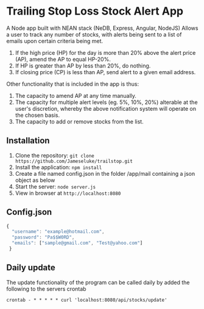 # Trailing Stop Loss Stock Alert App

A Node app built with NEAN stack (NeDB, Express, Angular, NodeJS)
Allows a user to track any number of stocks, with alerts being sent to a list of emails upon certain criteria being met.

1. If the high price (HP) for the day is more than 20% above the alert price (AP), amend the AP to equal HP-20%.
2. If HP is greater than AP by less than 20%, do nothing.
3. If closing price (CP) is less than AP, send alert to a given email address.
 
Other functionality that is included in the app is thus:

1. The capacity to amend AP at any time manually.
2. The capacity for multiple alert levels (eg. 5%, 10%, 20%) alterable at the user's discretion, whereby the above notification system will operate on the chosen basis.
3. The capacity to add or remove stocks from the list.

## Installation

1. Clone the repository: `git clone https://github.com/Jameseluke/trailstop.git`
2. Install the application: `npm install`
3. Create a file named config.json in the folder /app/mail containing a json object as below 
4. Start the server: `node server.js`
5. View in browser at `http://localhost:8080`

## Config.json
```javascript
{
  "username": "example@hotmail.com",
  "password": "Pa$$W0RD",
  "emails": ["sample@gmail.com", "Test@yahoo.com"]
 }
 ```
 
## Daily update
The update functionality of the program can be called daily by added the following to the servers crontab
```
crontab - * * * * * curl 'localhost:8080/api/stocks/update'
```
